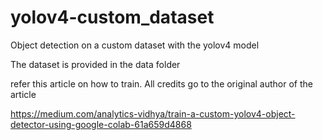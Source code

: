 # yolov4-custom_dataset
Object detection on a custom dataset with the yolov4 model

The dataset is provided in the data folder


refer this article on how to train. All credits go to the original author of the article 

https://medium.com/analytics-vidhya/train-a-custom-yolov4-object-detector-using-google-colab-61a659d4868

